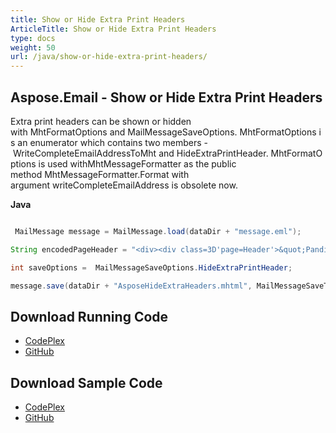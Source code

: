 ```yaml
---
title: Show or Hide Extra Print Headers
ArticleTitle: Show or Hide Extra Print Headers
type: docs
weight: 50
url: /java/show-or-hide-extra-print-headers/
---
```


## **Aspose.Email - Show or Hide Extra Print Headers**
Extra print headers can be shown or hidden with MhtFormatOptions and MailMessageSaveOptions. MhtFormatOptions is an enumerator which contains two members - WriteCompleteEmailAddressToMht and HideExtraPrintHeader. MhtFormatOptions is used withMhtMessageFormatter as the public method MhtMessageFormatter.Format with argument writeCompleteEmailAddress is obsolete now.

**Java**

``` java

 MailMessage message = MailMessage.load(dataDir + "message.eml");

String encodedPageHeader = "<div><div class=3D'page=Header'>&quot;Panditharatne, Mithra&quot; &lt;mithra=2Epanditharatne@cibc==2Ecom&gt;<hr/></div>";

int saveOptions =  MailMessageSaveOptions.HideExtraPrintHeader;

message.save(dataDir + "AsposeHideExtraHeaders.mhtml", MailMessageSaveType.getMHtmlFormat(), saveOptions);

```
## **Download Running Code**
- [CodePlex](https://archive.codeplex.com/?p=asposeemailjavaapachepoi)
- [GitHub](https://github.com/aspose-email/Aspose.Email-for-Java/releases/tag/Aspose.Email_Java_for_Apache_POI-v1.0.0)
## **Download Sample Code**
- [CodePlex](https://archive.codeplex.com/?p=asposeemailjavaapachepoi#src/main/java/com/aspose/email/examples/asposefeatures/outlookstorage/printheaders/AsposeShowHidePrintHeaders.java)
- [GitHub](https://github.com/aspose-email/Aspose.Email-for-Java/blob/master/Plugins/Aspose_Email_for_Apache_POI/src/main/java/com/aspose/email/examples/asposefeatures/outlookstorage/printheaders/AsposeShowHidePrintHeaders.java)
